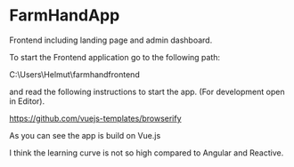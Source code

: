 # FarmHandApp
Frontend including landing page and admin dashboard.

To start the Frontend application go to the following path:

C:\Users\Helmut\farmhandfrontend

and read the following instructions to start the app. (For development open in Editor).

https://github.com/vuejs-templates/browserify

As you can see the app is build on Vue.js

I think the learning curve is not so high compared to Angular and Reactive. 



